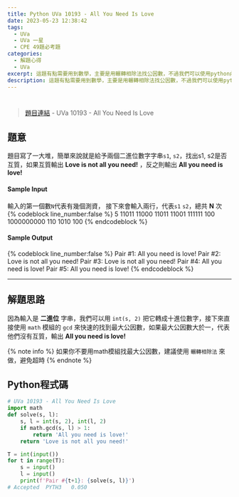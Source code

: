 ```yaml
---
title: Python UVa 10193 - All You Need Is Love
date: 2023-05-23 12:38:42
tags:
  - UVa
  - UVa 一星
  - CPE 49題必考題
categories:
  - 解題心得
  - UVa
excerpt: 這題有點需要用到數學，主要是用輾轉相除法找公因數，不過我們可以使用python內建的math模組的gcd來解 :) Python UVa 10193 - All You Need Is Love 解題心得
description: 這題有點需要用到數學，主要是用輾轉相除法找公因數，不過我們可以使用python內建的math模組的gcd來解 :) Python UVa 10193 - All You Need Is Love 解題心得
---
```

# 

>[題目連結](https://onlinejudge.org/index.php?option=com_onlinejudge&Itemid=8&category=24&page=show_problem&problem=1134) - UVa 10193 - All You Need Is Love


## 題意
題目寫了一大堆，簡單來說就是給予兩個二進位數字字串`s1`, `s2`，找出s1, s2是否互質，如果互質輸出 **Love is not all you need!** ，反之則輸出 **All you need is love!**

#### Sample Input 
輸入的第一個數`N`代表有幾個測資，
接下來會輸入兩行，代表`s1` `s2`，總共 **N** 次
{% codeblock line_number:false %}
5
11011
11000
11011
11001
111111
100
1000000000
110
1010
100
{% endcodeblock %}

#### Sample Output 
{% codeblock line_number:false %}
Pair #1: All you need is love!
Pair #2: Love is not all you need!
Pair #3: Love is not all you need!
Pair #4: All you need is love!
Pair #5: All you need is love!
{% endcodeblock %}

---

## 解題思路
因為輸入是 **二進位** 字串，我們可以用 `int(s, 2)` 把它轉成十進位數字，接下來直接使用 `math` 模組的 `gcd` 來快速的找到最大公因數，如果最大公因數大於一，代表他們沒有互質，輸出 **All you need is love!**

{% note info %}
如果你不要用math模組找最大公因數，建議使用 `輾轉相除法` 來做，避免超時
{% endnote %}

## Python程式碼
```python
# UVa 10193 - All You Need Is Love
import math
def solve(s, l):
    s, l = int(s, 2), int(l, 2)
    if math.gcd(s, l) > 1:
        return 'All you need is love!'
    return 'Love is not all you need!'

T = int(input())
for t in range(T):
    s = input()
    l = input()
    print(f'Pair #{t+1}: {solve(s, l)}')
# Accepted	PYTH3	0.050
```